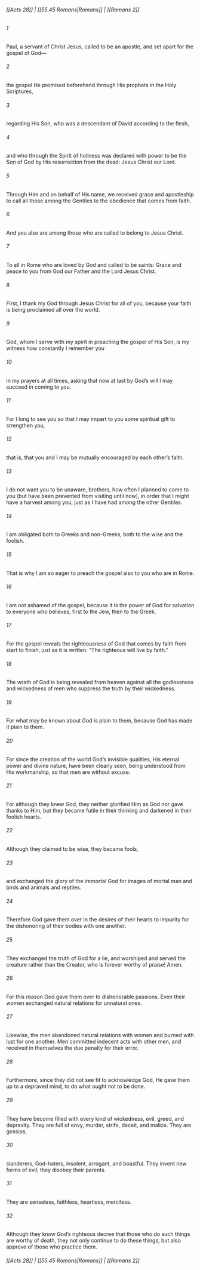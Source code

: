 
###### [[Acts 28]] | [[55.45 Romans|Romans]] | [[Romans 2]]

###### 1
Paul, a servant of Christ Jesus, called to be an apostle, and set apart for the gospel of God—
###### 2
the gospel He promised beforehand through His prophets in the Holy Scriptures,
###### 3
regarding His Son, who was a descendant of David according to the flesh,
###### 4
and who through the Spirit of holiness was declared with power to be the Son of God by His resurrection from the dead: Jesus Christ our Lord.
###### 5
Through Him and on behalf of His name, we received grace and apostleship to call all those among the Gentiles to the obedience that comes from faith.
###### 6
And you also are among those who are called to belong to Jesus Christ.
###### 7
To all in Rome who are loved by God and called to be saints: Grace and peace to you from God our Father and the Lord Jesus Christ.
###### 8
First, I thank my God through Jesus Christ for all of you, because your faith is being proclaimed all over the world.
###### 9
God, whom I serve with my spirit in preaching the gospel of His Son, is my witness how constantly I remember you
###### 10
in my prayers at all times, asking that now at last by God’s will I may succeed in coming to you.
###### 11
For I long to see you so that I may impart to you some spiritual gift to strengthen you,
###### 12
that is, that you and I may be mutually encouraged by each other’s faith.
###### 13
I do not want you to be unaware, brothers, how often I planned to come to you (but have been prevented from visiting until now), in order that I might have a harvest among you, just as I have had among the other Gentiles.
###### 14
I am obligated both to Greeks and non-Greeks, both to the wise and the foolish.
###### 15
That is why I am so eager to preach the gospel also to you who are in Rome.
###### 16
I am not ashamed of the gospel, because it is the power of God for salvation to everyone who believes, first to the Jew, then to the Greek.
###### 17
For the gospel reveals the righteousness of God that comes by faith from start to finish, just as it is written: “The righteous will live by faith.”
###### 18
The wrath of God is being revealed from heaven against all the godlessness and wickedness of men who suppress the truth by their wickedness.
###### 19
For what may be known about God is plain to them, because God has made it plain to them.
###### 20
For since the creation of the world God’s invisible qualities, His eternal power and divine nature, have been clearly seen, being understood from His workmanship, so that men are without excuse.
###### 21
For although they knew God, they neither glorified Him as God nor gave thanks to Him, but they became futile in their thinking and darkened in their foolish hearts.
###### 22
Although they claimed to be wise, they became fools,
###### 23
and exchanged the glory of the immortal God for images of mortal man and birds and animals and reptiles.
###### 24
Therefore God gave them over in the desires of their hearts to impurity for the dishonoring of their bodies with one another.
###### 25
They exchanged the truth of God for a lie, and worshiped and served the creature rather than the Creator, who is forever worthy of praise! Amen.
###### 26
For this reason God gave them over to dishonorable passions. Even their women exchanged natural relations for unnatural ones.
###### 27
Likewise, the men abandoned natural relations with women and burned with lust for one another. Men committed indecent acts with other men, and received in themselves the due penalty for their error.
###### 28
Furthermore, since they did not see fit to acknowledge God, He gave them up to a depraved mind, to do what ought not to be done.
###### 29
They have become filled with every kind of wickedness, evil, greed, and depravity. They are full of envy, murder, strife, deceit, and malice. They are gossips,
###### 30
slanderers, God-haters, insolent, arrogant, and boastful. They invent new forms of evil; they disobey their parents.
###### 31
They are senseless, faithless, heartless, merciless.
###### 32
Although they know God’s righteous decree that those who do such things are worthy of death, they not only continue to do these things, but also approve of those who practice them.

###### [[Acts 28]] | [[55.45 Romans|Romans]] | [[Romans 2]]
